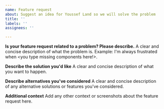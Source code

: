 ```yaml
---
name: Feature request
about: Suggest an idea for Youssef Land so we will solve the problem
title: ''
labels: ''
assignees: ''

---
```


**Is your feature request related to a problem? Please describe.**
A clear and concise description of what the problem is. Example: I'm always frustrated when <you type missing components here!>.

**Describe the solution you'd like**
A clear and concise description of what you want to happen.

**Describe alternatives you've considered**
A clear and concise description of any alternative solutions or features you've considered.

**Additional context**
Add any other context or screenshots about the feature request here.
